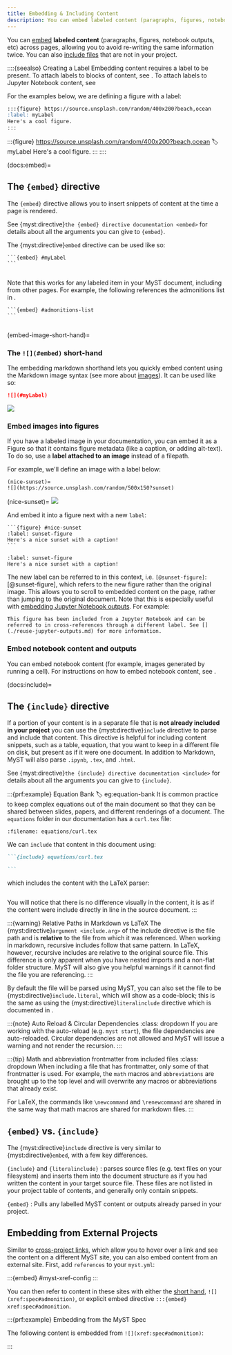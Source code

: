 ```yaml
---
title: Embedding & Including Content
description: You can embed labeled content (paragraphs, figures, notebook outputs, etc) across pages, allowing you to avoid re-writing the same information twice.
---
```


You can [embed](#docs:embed) **labeled content** (paragraphs, figures, notebook outputs, etc) across pages, allowing you to avoid re-writing the same information twice. You can also [include files](#docs:include) that are not in your project.

::::{seealso} Creating a Label
Embedding content requires a label to be present.
To attach labels to blocks of content, see [](./cross-references.md).
To attach labels to Jupyter Notebook content, see [](./reuse-jupyter-outputs.md)

For the examples below, we are defining a figure with a label:

```markdown
:::{figure} https://source.unsplash.com/random/400x200?beach,ocean
:label: myLabel
Here's a cool figure.
:::
```

:::{figure} https://source.unsplash.com/random/400x200?beach,ocean
:label: myLabel
Here's a cool figure.
:::
::::

(docs:embed)=

## The `{embed}` directive

The `{embed}` directive allows you to insert snippets of content at the time a page is rendered.

See {myst:directive}`the {embed} directive documentation <embed>` for details about all the arguments you can give to `{embed}`.

The {myst:directive}`embed` directive can be used like so:

````myst
```{embed} #myLabel
```
````

```{embed} #myLabel

```

Note that this works for any labeled item in your MyST document, including from other pages.
For example, the following references the admonitions list in [](admonitions.md).

````
```{embed} #admonitions-list
```
````

```{embed} #admonitions-list

```

(embed-image-short-hand)=

### The `![](#embed)` short-hand

The embedding markdown shorthand lets you quickly embed content using the Markdown image syntax (see more about [images](./figures.md)).
It can be used like so:

```markdown
![](#myLabel)
```

![](#myLabel)

### Embed images into figures

If you have a labeled image in your documentation, you can embed it as a Figure so that it contains figure metadata (like a caption, or adding alt-text).
To do so, use a **label attached to an image** instead of a filepath.

For example, we'll define an image with a label below:

```
(nice-sunset)=
![](https://source.unsplash.com/random/500x150?sunset)
```

(nice-sunset)=
![](https://source.unsplash.com/random/500x150?sunset)

And embed it into a figure next with a new `label`:

````
```{figure} #nice-sunset
:label: sunset-figure
Here's a nice sunset with a caption!
```
````

```{figure} #nice-sunset
:label: sunset-figure
Here's a nice sunset with a caption!
```

The new label can be referred to in this context, i.e. `[@sunset-figure]`: [@sunset-figure], which refers to the new figure rather than the original image. This allows you to scroll to embedded content on the page, rather than jumping to the original document. Note that this is especially useful with [embedding Jupyter Notebook outputs](./reuse-jupyter-outputs.md). For example:

```{figure} #img:altair-horsepower
This figure has been included from a Jupyter Notebook and can be referred to in cross-references through a different label. See [](./reuse-jupyter-outputs.md) for more information.
```

### Embed notebook content and outputs

You can embed notebook content (for example, images generated by running a cell).
For instructions on how to embed notebook content, see [](./reuse-jupyter-outputs.md).

(docs:include)=

## The `{include}` directive

If a portion of your content is in a separate file that is **not already included in your project** you can use the {myst:directive}`include` directive to parse and include that content.
This directive is helpful for including content snippets, such as a table, equation, that you want to keep in a different file on disk, but present as if it were one document. In addition to Markdown, MyST will also parse `.ipynb`, `.tex`, and `.html`.

See {myst:directive}`the {include} directive documentation <include>` for details about all the arguments you can give to `{include}`.

:::{prf:example} Equation Bank
:label: eg:equation-bank
It is common practice to keep complex equations out of the main document so that they can be shared between slides, papers, and different renderings of a document. The `equations` folder in our documentation has a `curl.tex` file:

```{literalinclude} equations/curl.tex
:filename: equations/curl.tex
```

We can `include` that content in this document using:

````markdown
```{include} equations/curl.tex

```
````

which includes the content with the LaTeX parser:

```{include} equations/curl.tex

```

You will notice that there is no difference visually in the content, it is as if the content were include directly in line in the source document.
:::

:::{warning} Relative Paths in Markdown vs LaTeX
The {myst:directive}`argument <include.arg>` of the include directive is the file path and is **relative** to the file from which it was referenced. When working in markdown, recursive includes follow that same pattern. In LaTeX, however, recursive includes are relative to the original source file. This difference is only apparent when you have nested imports and a non-flat folder structure. MyST will also give you helpful warnings if it cannot find the file you are referencing.
:::

By default the file will be parsed using MyST, you can also set the file to be {myst:directive}`include.literal`, which will show as a code-block; this is the same as using the {myst:directive}`literalinclude` directive which is documented in [](#docs:literalinclude).

:::{note} Auto Reload & Circular Dependencies
:class: dropdown
If you are working with the auto-reload (e.g. `myst start`), the file dependencies are auto-reloaded.
Circular dependencies are not allowed and MyST will issue a warning and not render the recursion.
:::

:::{tip} Math and abbreviation frontmatter from included files
:class: dropdown
When including a file that has frontmatter, only some of that frontmatter is used. For example, the `math` macros and `abbreviations` are brought up to the top level and will overwrite any macros or abbreviations that already exist.

For LaTeX, the commands like `\newcommand` and `\renewcommand` are shared in the same way that math macros are shared for markdown files.
:::

## `{embed}` vs. `{include}`

The {myst:directive}`include` directive is very similar to {myst:directive}`embed`, with a few key differences.

`{include}` and `{literalinclude}`
: parses source files (e.g. text files on your filesystem) and inserts them into the document structure as if you had written the content in your target source file. These files are not listed in your project table of contents, and generally only contain snippets.

`{embed}`
: Pulls any labelled MyST content or outputs already parsed in your project.

## Embedding from External Projects

Similar to [cross-project links](#myst-xref), which allow you to hover over a link and see the content on a different MyST site, you can also embed content from an external site. First, add `references` to your `myst.yml`:

:::{embed} #myst-xref-config
:::

You can then refer to content in these sites with either the [short hand](#embed-image-short-hand), `![](xref:spec#admonition)`, or explicit embed directive `:::{embed} xref:spec#admonition`.

:::{prf:example} Embedding from the MyST Spec

The following content is embedded from `![](xref:spec#admonition)`:

[](xref:spec#admonition)

:::
